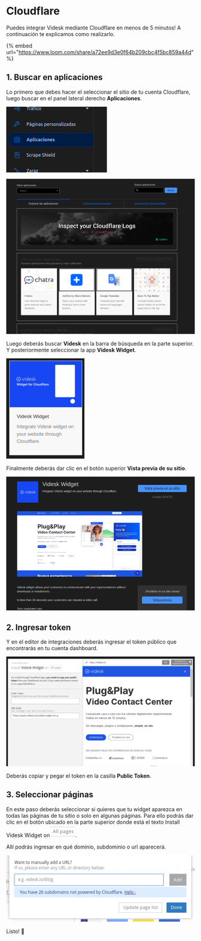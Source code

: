 # Cloudflare

Puedes integrar Videsk mediante Cloudflare en menos de 5 minutos! A continuación te explicamos como realizarlo.

{% embed url="https://www.loom.com/share/a72ee9d3e0f64b209cbc4f5bc859a44d" %}

## 1. Buscar en aplicaciones

Lo primero que debes hacer el seleccionar el sitio de tu cuenta Cloudflare, luego buscar en el panel lateral derecho **Aplicaciones**.

![](<../../.gitbook/assets/image (28).png>)

![](<../../.gitbook/assets/image (82).png>)

Luego deberás buscar **Videsk** en la barra de búsqueda en la parte superior. Y posteriormente seleccionar la app **Videsk Widget**.

![](<../../.gitbook/assets/image (56).png>)

Finalmente deberás dar clic en el botón superior **Vista previa de su sitio**.

![](<../../.gitbook/assets/image (76).png>)

## 2. Ingresar token

Y en el editor de integraciones deberás ingresar el token público que encontrarás en tu cuenta dashboard.

![](<../../.gitbook/assets/image (55).png>)

Deberás copiar y pegar el token en la casilla **Public Token**.

## 3. Seleccionar páginas

En este paso deberás seleccionar si quieres que tu widget aparezca en todas las páginas de tu sitio o solo en algunas páginas. Para ello podrás dar clic en el botón ubicado en la parte superior donde está el texto Install Videsk Widget on ![](<../../.gitbook/assets/image (89).png>).

Allí podrás ingresar en qué dominio, subdominio o url aparecerá.

![](<../../.gitbook/assets/image (20).png>)

Listo! :tada:
